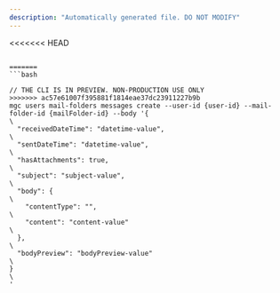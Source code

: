 ```yaml
---
description: "Automatically generated file. DO NOT MODIFY"
---
```


<<<<<<< HEAD
```cli

=======
```bash

// THE CLI IS IN PREVIEW. NON-PRODUCTION USE ONLY
>>>>>>> ac57e61007f395881f1814eae37dc23911227b9b
mgc users mail-folders messages create --user-id {user-id} --mail-folder-id {mailFolder-id} --body '{\
  "receivedDateTime": "datetime-value",\
  "sentDateTime": "datetime-value",\
  "hasAttachments": true,\
  "subject": "subject-value",\
  "body": {\
    "contentType": "",\
    "content": "content-value"\
  },\
  "bodyPreview": "bodyPreview-value"\
}\
'

```